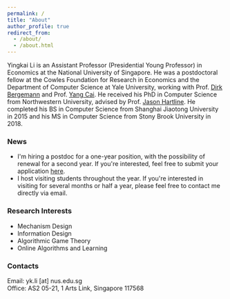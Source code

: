 ```yaml
---
permalink: /
title: "About"
author_profile: true
redirect_from: 
  - /about/
  - /about.html
---
```


Yingkai Li is an Assistant Professor (Presidential Young Professor) in Economics at the National University of Singapore. He was a postdoctoral fellow at the Cowles Foundation for Research in Economics and the Department of Computer Science at Yale University, working with Prof. [Dirk Bergemann](https://campuspress.yale.edu/dirkbergemann/) and Prof. [Yang Cai](https://www.cs.yale.edu/homes/cai/). He received his PhD in Computer Science from Northwestern University, advised by Prof. [Jason Hartline](https://sites.northwestern.edu/hartline/). He completed his BS in Computer Science from Shanghai Jiaotong University in 2015 and his MS in Computer Science from Stony Brook University in 2018.

### News
* I'm hiring a postdoc for a one-year position, with the possibility of renewal for a second year. If you're interested, feel free to submit your application [here](https://careers.nus.edu.sg/NUS/job/ARTS-&-SOC-SC-Postdoctoral-Fellow-%28Economics%29-Kent/31069444/).
* I host visiting students throughout the year. If you're interested in visiting for several months or half a year, please feel free to contact me directly via email.
<!-- * I'm co-organizing the [EC'24 Workshop on Information Acquisition](https://sites.google.com/u.northwestern.edu/information-acquisition). Calling for posters now. Deadline: June 7th. -->

### Research Interests
* Mechanism Design
* Information Design
* Algorithmic Game Theory
* Online Algorithms and Learning

### Contacts
Email: yk.li [at] nus.edu.sg  
Office: AS2 05-21, 1 Arts Link, Singapore 117568

